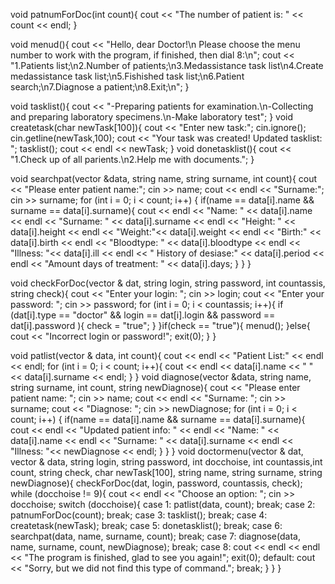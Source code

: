 void patnumForDoc(int count){
    cout <<  "The number of patient is: " << count << endl;
}

void menud(){
    cout << "Hello, dear Doctor!\n Please choose the menu number to work with the program, if finished, then dial 8:\n";
    cout << "1.Patients list;\n2.Number of patients;\n3.Medassistance task list\n4.Create medassistance task list;\n5.Fishished task list;\n6.Patient search;\n7.Diagnose a patient;\n8.Exit;\n";
}

void tasklist(){
    cout << "-Preparing patients for examination.\n-Collecting and preparing laboratory specimens.\n-Make laboratory test";
}
void createtask(char newTask[100]){
    cout << "Enter new task:";
    cin.ignore();
    cin.getline(newTask,100);
    cout << "Your task was created! Updated tasklist: ";
    tasklist();
    cout << endl << newTask;
}
void donetasklist(){
    cout << "1.Check up of all parients.\n2.Help me with documents.";
}

void searchpat(vector<Account> &data, string name, string surname, int count){
    cout << "Please enter patient name:"; cin >> name;
    cout << endl << "Surname:"; cin >> surname;
    for (int i = 0; i < count; i++) {
        if(name == data[i].name && surname == data[i].surname){
        cout << endl << "Name: " << data[i].name << endl << "Surname: " << data[i].surname << endl << "Height: " << data[i].height << endl << "Weight:"<< data[i].weight << endl << "Birth:" <<  data[i].birth << endl << "Bloodtype: " << data[i].bloodtype << endl << "Illness: "<< data[i].ill << endl << " History of desiase:" << data[i].period << endl << "Amount days of treatment: " << data[i].days;
        }
    }
}

void checkForDoc(vector <Accountassis>& dat, string login, string password, int countassis, string check){
    cout << "Enter your login: "; cin >> login;
    cout << "Enter your password: "; cin >> password;
    for (int i = 0; i < countassis; i++){
        if (dat[i].type == "doctor" && login == dat[i].login && password == dat[i].password ){
            check = "true";
        }
    }if(check == "true"){
        menud();
    }else{
        cout << "Incorrect login or password!";
        exit(0);
    }
}

void patlist(vector <Account>& data, int count){
    cout << endl << "Patient List:" << endl << endl;
    for (int i = 0; i < count; i++){
        cout << endl << data[i].name << " " << data[i].surname << endl;
    }
}
void diagnose(vector<Account> &data, string name, string surname, int count, string newDiagnose){
    cout << "Please enter patient name: "; cin >> name;
    cout << endl << "Surname: "; cin >> surname;
    cout << "Diagnose: "; cin >> newDiagnose;
    for (int i = 0; i < count; i++) {
        if(name == data[i].name && surname == data[i].surname){
        cout << endl << "Updated patient info: " << endl << "Name: " << data[i].name << endl << "Surname: " << data[i].surname << endl << "Illness: "<< newDiagnose << endl;
        }
    }
}
void doctormenu(vector <Accountassis>& dat, vector <Account>& data, string login, string password, int docchoise, int countassis,int count, string check, char newTask[100], string name, string surname, string newDiagnose){
    checkForDoc(dat, login, password, countassis, check);
    while (docchoise != 9){
        cout << endl << "Choose an option: ";
        cin >> docchoise;
        switch (docchoise){
        case 1:
            patlist(data, count);
            break;
        case 2:
            patnumForDoc(count);
            break;
        case 3:
            tasklist();
            break;
        case 4:
            createtask(newTask);
            break;
        case 5:
            donetasklist();
            break;
        case 6:
            searchpat(data, name, surname, count);
            break;
        case 7:
            diagnose(data, name, surname, count, newDiagnose);
            break;
        case 8:
            cout << endl << endl << "The program is finished, glad to see you again!";
            exit(0);
        default:
            cout << "Sorry, but we did not find this type of command.";
            break;
        }
    }
}

